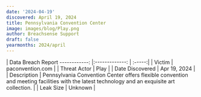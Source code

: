 ```yaml
---
date: '2024-04-19'
discovered: April 19, 2024
title: Pennsylvania Convention Center
image: images/blog/Play.png
author: Breachsense Support
draft: false
yearmonths: 2024/april
---
```



| Data Breach Report
------------:     |:-------------:    | :-----:|
| Victim      | paconvention.com      | 
| Threat Actor      | Play      | 
| Date Discovered      | Apr 19, 2024      | 
| Description      | Pennsylvania Convention Center offers flexible convention and meeting facilities with the latest technology and an exquisite art collection.      | 
| Leak Size      | Unknown      | 

